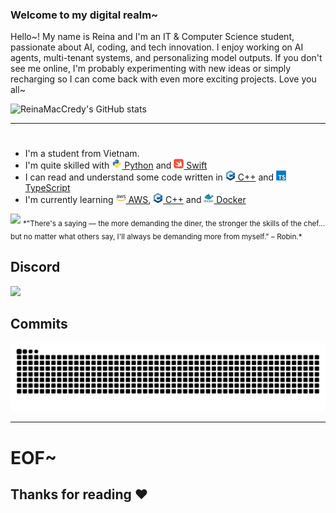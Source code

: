 ### Welcome to my digital realm~
Hello~! My name is Reina and I'm an IT & Computer Science student, passionate about AI, coding, and tech innovation. I enjoy working on AI agents, multi-tenant systems, and personalizing model outputs.
If you don't see me online, I'm probably experimenting with new ideas or simply recharging so I can come back with even more exciting projects.
Love you all~

![ReinaMacCredy's GitHub stats](https://github-readme-stats-bice-gamma.vercel.app/api?username=ReinaMacCredy&count_private=true)

---
# 
  
- I'm a student from Vietnam.
- I'm quite skilled with <a href="https://www.python.org/" target="_blank" rel="noreferrer"><img src="https://raw.githubusercontent.com/devicons/devicon/master/icons/python/python-original.svg" alt="python" width="16" height="16"/> Python</a> and <a href="https://developer.apple.com/swift/" target="_blank" rel="noreferrer"><img src="https://raw.githubusercontent.com/devicons/devicon/master/icons/swift/swift-original.svg" alt="swift" width="16" height="16"/> Swift</a>
- I can read and understand some code written in <a href="https://www.w3schools.com/cpp/" target="_blank" rel="noreferrer"><img src="https://raw.githubusercontent.com/devicons/devicon/master/icons/cplusplus/cplusplus-original.svg" alt="cplusplus" width="16" height="16"/> C++</a> and <a href="https://www.typescriptlang.org/" target="_blank" rel="noreferrer"><img src="https://raw.githubusercontent.com/devicons/devicon/master/icons/typescript/typescript-original.svg" alt="typescript" width="16" height="16"/> TypeScript</a>
- I'm currently learning <a href="https://aws.amazon.com" target="_blank" rel="noreferrer"><img src="https://raw.githubusercontent.com/devicons/devicon/master/icons/amazonwebservices/amazonwebservices-original-wordmark.svg" alt="aws" width="16" height="16"/> AWS</a>, <a href="https://www.w3schools.com/cpp/" target="_blank" rel="noreferrer"><img src="https://raw.githubusercontent.com/devicons/devicon/master/icons/cplusplus/cplusplus-original.svg" alt="cplusplus" width="16" height="16"/> C++</a> and <a href="https://www.docker.com/" target="_blank" rel="noreferrer"><img src="https://raw.githubusercontent.com/devicons/devicon/master/icons/docker/docker-original-wordmark.svg" alt="docker" width="16" height="16"/> Docker</a>

<img src="asset/kiana.gif" width="500" />

<sub>  
*"There's a saying — the more demanding the diner, the stronger the skills of the chef... but no matter what others say, I'll always be demanding more from myself." – Robin.*
 </sub>

## Discord
<a href="https://discord.com/users/970626073199005717" align="left"><img src="https://lanyard.cnrad.dev/api/970626073199005717?showDisplayName=true&idleMessage=Because%20Kiana%20is%20an%20idiot%2C%20and%20idiots%20don%E2%80%99t%20give%20up%20%E2%B8%9D%E2%B8%9D%3E%20%20%CC%AB%20%3C%E2%B8%9D%E2%B8%9D&hideStatus=true&bg=1D0403"></a>

## Commits
<img src="https://raw.githubusercontent.com/ReinaMacCredy/ReinaMacCredy/output/snake.svg" alt="Snake animation" />

---
# EOF~
## Thanks for reading ❤️
